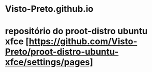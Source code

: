 # Visto-Preto.github.io

# repositório do proot-distro ubuntu xfce [https://github.com/Visto-Preto/proot-distro-ubuntu-xfce/settings/pages]
